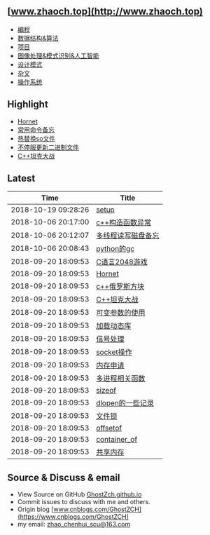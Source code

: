 ## [www.zhaoch.top](http://www.zhaoch.top)
+ [编程](编程)
+ [数据结构&算法](数据结构&算法)
+ [项目](项目)
+ [图像处理&模式识别&人工智能](图像处理&模式识别&人工智能)
+ [设计模式](设计模式)
+ [杂文](杂文)
+ [操作系统](操作系统)

## Highlight

+ [Hornet](项目/Hornet.md)
+ [常用命令备忘](操作系统/linux/常用命令备忘.md)
+ [热替换so文件](操作系统/linux/热替换so文件.md)
+ [不停服更新二进制文件](操作系统/linux/不停服更新二进制文件.md)
+ [C++坦克大战](项目/C++坦克大战.md)

## Latest 

|Time|Title|
|--|--|
|2018-10-19 09:28:26|[setup](杂文/setup.md)|
|2018-10-06 20:17:00|[c++构造函数异常](编程/c_cpp/c++构造函数异常.md)|
|2018-10-06 20:12:07|[多线程读写磁盘备忘](操作系统/多线程读写磁盘备忘.md)|
|2018-10-06 20:08:43|[python的gc](编程/python/python的gc.md)|
|2018-09-20 18:09:53|[C语言2048游戏](项目/C语言2048游戏.md)|
|2018-09-20 18:09:53|[Hornet](项目/Hornet.md)|
|2018-09-20 18:09:53|[c++俄罗斯方块](项目/c++俄罗斯方块.md)|
|2018-09-20 18:09:53|[C++坦克大战](项目/C++坦克大战.md)|
|2018-09-20 18:09:53|[可变参数的使用](编程/c_cpp/可变参数的使用.md)|
|2018-09-20 18:09:53|[加载动态库](编程/c_cpp/加载动态库.md)|
|2018-09-20 18:09:53|[信号处理](编程/c_cpp/信号处理.md)|
|2018-09-20 18:09:53|[socket操作](编程/c_cpp/socket操作.md)|
|2018-09-20 18:09:53|[内存申请](编程/c_cpp/内存申请.md)|
|2018-09-20 18:09:53|[多进程相关函数](编程/c_cpp/多进程相关函数.md)|
|2018-09-20 18:09:53|[sizeof](编程/c_cpp/sizeof.md)|
|2018-09-20 18:09:53|[dlopen的一些记录](编程/c_cpp/dlopen的一些记录.md)|
|2018-09-20 18:09:53|[文件锁](编程/c_cpp/文件锁.md)|
|2018-09-20 18:09:53|[offsetof](编程/c_cpp/offsetof.md)|
|2018-09-20 18:09:53|[container_of](编程/c_cpp/container_of.md)|
|2018-09-20 18:09:53|[共享内存](编程/c_cpp/共享内存.md)|

## Source & Discuss & email

+ View Source on GitHub [GhostZch.github.io](https://github.com/GhostZCH/GhostZch.github.io/)
+ Commit issues to discuss with me and others.
+ Origin blog [www.cnblogs.com/GhostZCH](https://www.cnblogs.com/GhostZCH)
+ my email: zhao_chenhui_scu@163.com
